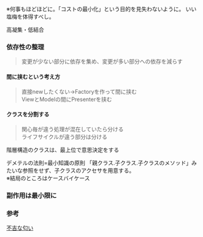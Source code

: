 ※何事もほどほどに。「コストの最小化」という目的を見失わないように。
いい塩梅を体得すべし。

高凝集・低結合

### 依存性の整理
>変更が少ない部分に依存を集め、変更が多い部分への依存を減らす

#### 間に挟むという考え方
>直接newしたくない→Factoryを作って間に挟む  
>ViewとModelの間にPresenterを挟む

#### クラスを分割する
>関心毎が違う処理が混在していたら分ける  
>ライフサイクルが違う部分は分ける  

階層構造のクラスは、最上位で意思決定をする

デメテルの法則=最小知識の原則
「親クラス.子クラス.子クラスのメソッド」みたいな参照をせず、子クラスのアクセサを用意する。  
※結局のところはケースバイケース  

### 副作用は最小限に

### 参考
[不吉な匂い](http://objectclub.jp/technicaldoc/refactoring/refact-smell)
